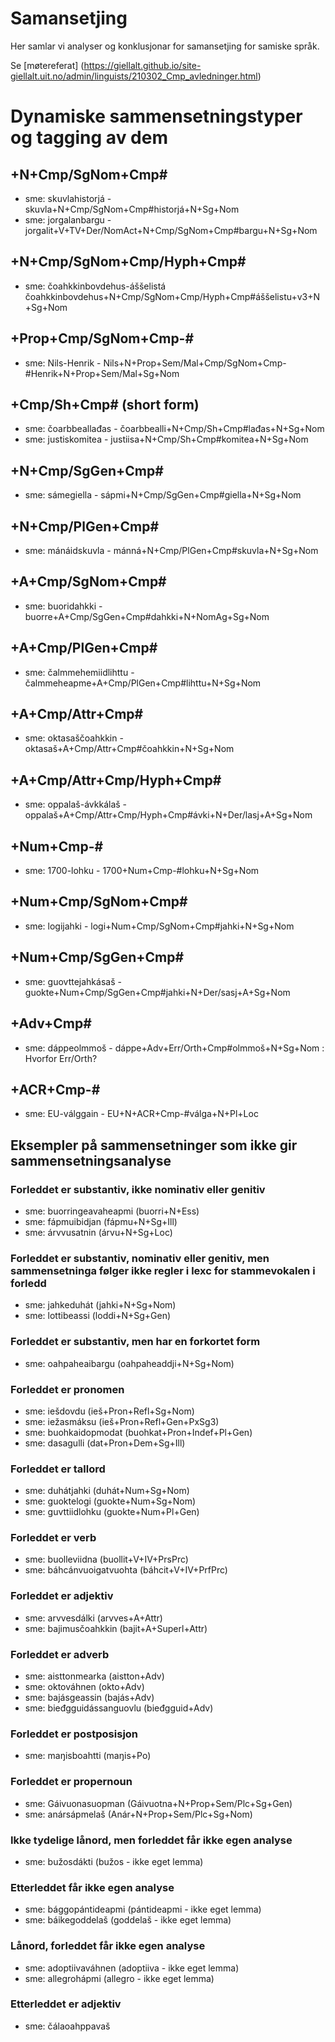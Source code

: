 Samansetjing
========



Her samlar vi analyser og konklusjonar for samansetjing for samiske språk.


Se [møtereferat] (https://giellalt.github.io/site-giellalt.uit.no/admin/linguists/210302_Cmp_avledninger.html)




# Dynamiske sammensetningstyper og tagging av dem


## +N+Cmp/SgNom+Cmp#
* sme: skuvlahistorjá - skuvla+N+Cmp/SgNom+Cmp#historjá+N+Sg+Nom
* sme: jorgalanbargu - jorgalit+V+TV+Der/NomAct+N+Cmp/SgNom+Cmp#bargu+N+Sg+Nom




## +N+Cmp/SgNom+Cmp/Hyph+Cmp#
* sme: čoahkkinbovdehus-áššelistá čoahkkinbovdehus+N+Cmp/SgNom+Cmp/Hyph+Cmp#áššelistu+v3+N+Sg+Nom


## +Prop+Cmp/SgNom+Cmp-#
* sme: Nils-Henrik - Nils+N+Prop+Sem/Mal+Cmp/SgNom+Cmp-#Henrik+N+Prop+Sem/Mal+Sg+Nom


## +Cmp/Sh+Cmp#   (short form)
* sme: čoarbbeallađas - čoarbbealli+N+Cmp/Sh+Cmp#lađas+N+Sg+Nom
* sme: justiskomitea - justiisa+N+Cmp/Sh+Cmp#komitea+N+Sg+Nom


## +N+Cmp/SgGen+Cmp#
* sme: sámegiella - sápmi+N+Cmp/SgGen+Cmp#giella+N+Sg+Nom


## +N+Cmp/PlGen+Cmp#
* sme: mánáidskuvla - mánná+N+Cmp/PlGen+Cmp#skuvla+N+Sg+Nom


## +A+Cmp/SgNom+Cmp#
* sme: buoridahkki - buorre+A+Cmp/SgGen+Cmp#dahkki+N+NomAg+Sg+Nom




## +A+Cmp/PlGen+Cmp#
* sme: čalmmehemiidlihttu - čalmmeheapme+A+Cmp/PlGen+Cmp#lihttu+N+Sg+Nom


## +A+Cmp/Attr+Cmp#
* sme: oktasaščoahkkin - oktasaš+A+Cmp/Attr+Cmp#čoahkkin+N+Sg+Nom 


## +A+Cmp/Attr+Cmp/Hyph+Cmp#
* sme: oppalaš-ávkkálaš - oppalaš+A+Cmp/Attr+Cmp/Hyph+Cmp#ávki+N+Der/lasj+A+Sg+Nom


## +Num+Cmp-#
* sme: 1700-lohku - 1700+Num+Cmp-#lohku+N+Sg+Nom


## +Num+Cmp/SgNom+Cmp#
* sme: logijahki - logi+Num+Cmp/SgNom+Cmp#jahki+N+Sg+Nom


## +Num+Cmp/SgGen+Cmp#
* sme: guovttejahkásaš - guokte+Num+Cmp/SgGen+Cmp#jahki+N+Der/sasj+A+Sg+Nom


## +Adv+Cmp#
* sme: dáppeolmmoš - dáppe+Adv+Err/Orth+Cmp#olmmoš+N+Sg+Nom : Hvorfor Err/Orth?


## +ACR+Cmp-#
* sme: EU-válggain - EU+N+ACR+Cmp-#válga+N+Pl+Loc




## Eksempler på sammensetninger som ikke gir sammensetningsanalyse


###  Forleddet er substantiv, ikke nominativ eller genitiv
* sme: buorringeavaheapmi (buorri+N+Ess)
* sme: fápmuibidjan (fápmu+N+Sg+Ill)
* sme: árvvusatnin (árvu+N+Sg+Loc)


###  Forleddet er substantiv, nominativ eller genitiv, men sammensetninga følger ikke regler i lexc for stammevokalen i forledd
* sme: jahkeduhát (jahki+N+Sg+Nom)
* sme: lottibeassi (loddi+N+Sg+Gen)


###  Forleddet er substantiv, men har en forkortet form
* sme: oahpaheaibargu (oahpaheaddji+N+Sg+Nom)




###  Forleddet er pronomen
* sme: iešdovdu (ieš+Pron+Refl+Sg+Nom)
* sme: iežasmáksu (ieš+Pron+Refl+Gen+PxSg3)
* sme: buohkaidopmodat (buohkat+Pron+Indef+Pl+Gen)
* sme: dasagulli (dat+Pron+Dem+Sg+Ill)


###  Forleddet er tallord
* sme: duhátjahki (duhát+Num+Sg+Nom)
* sme: guoktelogi (guokte+Num+Sg+Nom)
* sme: guvttiidlohku (guokte+Num+Pl+Gen)


###  Forleddet er verb
* sme: buolleviidna (buollit+V+IV+PrsPrc)
* sme: báhcánvuoigatvuohta (báhcit+V+IV+PrfPrc)




###  Forleddet er adjektiv
* sme: arvvesdálki (arvves+A+Attr)
* sme: bajimusčoahkkin (bajit+A+Superl+Attr)


###  Forleddet er adverb
* sme: aisttonmearka (aistton+Adv)
* sme: oktováhnen (okto+Adv)
* sme: bajásgeassin (bajás+Adv)
* sme: bieđgguidássanguovlu (bieđgguid+Adv)


###  Forleddet er postposisjon
* sme: maŋisboahtti (maŋis+Po)


###  Forleddet er propernoun
* sme: Gáivuonasuopman (Gáivuotna+N+Prop+Sem/Plc+Sg+Gen)
* sme: anársápmelaš (Anár+N+Prop+Sem/Plc+Sg+Nom)


###  Ikke tydelige lånord, men forleddet får ikke egen analyse
* sme: bužosdákti (bužos - ikke eget lemma)


###  Etterleddet får ikke egen analyse
* sme: bággopántideapmi (pántideapmi - ikke eget lemma)
* sme: báikegoddelaš (goddelaš - ikke eget lemma)




###  Lånord, forleddet får ikke egen analyse
* sme: adoptiivaváhnen (adoptiiva - ikke eget lemma)
* sme: allegrohápmi (allegro - ikke eget lemma)


###  Etterleddet er adjektiv
* sme: čálaoahppavaš 
